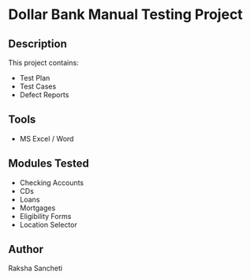 # Dollar Bank Manual Testing Project

## Description
This project contains:
- Test Plan
- Test Cases
- Defect Reports

## Tools
- MS Excel / Word

## Modules Tested
- Checking Accounts
- CDs
- Loans
- Mortgages
- Eligibility Forms
- Location Selector

## Author
Raksha Sancheti
